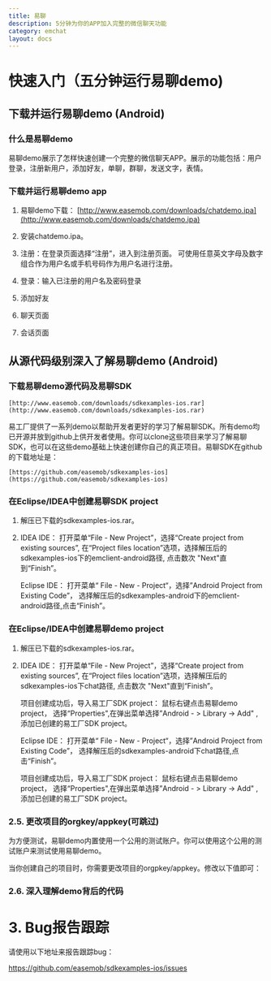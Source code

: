 ```yaml
---
title: 易聊
description: 5分钟为你的APP加入完整的微信聊天功能
category: emchat
layout: docs
---
```


# 快速入门（五分钟运行易聊demo) 


## 下载并运行易聊demo (Android) 

###  什么是易聊demo

易聊demo展示了怎样快速创建一个完整的微信聊天APP。展示的功能包括：用户登录，注册新用户，添加好友，单聊，群聊，发送文字，表情。

### 下载并运行易聊demo app

    

1. 易聊demo下载：
    [http://www.easemob.com/downloads/chatdemo.ipa](http://www.easemob.com/downloads/chatdemo.ipa)
    

1. 安装chatdemo.ipa。
   


1.  注册：在登录页面选择“注册”，进入到注册页面。 可使用任意英文字母及数字组合作为用户名或手机号码作为用户名进行注册。

    

1. 登录：输入已注册的用户名及密码登录

    

1. 添加好友

    

1. 聊天页面

    

1. 会话页面


## 从源代码级别深入了解易聊demo (Android)

 
### 下载易聊demo源代码及易聊SDK 

    [http://www.easemob.com/downloads/sdkexamples-ios.rar](http://www.easemob.com/downloads/sdkexamples-ios.rar)

 

易工厂提供了一系列demo以帮助开发者更好的学习了解易聊SDK。所有demo均已开源并放到github上供开发者使用。你可以clone这些项目来学习了解易聊SDK，也可以在这些demo基础上快速创建你自己的真正项目。易聊SDK在github的下载地址是：

    [https://github.com/easemob/sdkexamples-ios](https://github.com/easemob/sdkexamples-ios)

### 在Eclipse/IDEA中创建易聊SDK project 



1. 解压已下载的sdkexamples-ios.rar。



1. IDEA IDE： 打开菜单“File - New Project”，选择“Create project from existing sources”, 在“Project files location”选项，选择解压后的sdkexamples-ios下的emclient-android路径, 点击数次 "Next"直到“Finish”。


 	Eclipse IDE： 打开菜单“ File - New - Project“，选择”Android Project from Existing Code”， 选择解压后的sdkexamples-android下的emclient-android路径,点击“Finish”。

### 在Eclipse/IDEA中创建易聊demo project 



1. 解压已下载的sdkexamples-ios.rar。



1. IDEA IDE： 打开菜单“File - New Project”，选择“Create project from existing sources”, 在“Project files location”选项，选择解压后的sdkexamples-ios下chat路径, 点击数次 "Next"直到“Finish”。

	项目创建成功后，导入易工厂SDK project： 鼠标右键点击易聊demo project， 选择“Properties",在弹出菜单选择”Android - > Library -> Add" ,添加已创建的易工厂SDK project。

	Eclipse IDE： 打开菜单“ File - New - Project“，选择”Android Project from Existing Code”， 选择解压后的sdkexamples-android下chat路径,点击“Finish”。

	项目创建成功后，导入易工厂SDK project： 鼠标右键点击易聊demo project， 选择“Properties",在弹出菜单选择”Android - > Library -> Add" ,添加已创建的易工厂SDK project。


### 2.5. 更改项目的orgkey/appkey(可跳过) ###

为方便测试，易聊demo内置使用一个公用的测试账户。你可以使用这个公用的测试账户来测试使用易聊demo。

当你创建自己的项目时，你需要更改项目的orgpkey/appkey。修改以下值即可：



### 2.6. 深入理解demo背后的代码 ###



 
# 3. Bug报告跟踪 #

请使用以下地址来报告跟踪bug：

https://github.com/easemob/sdkexamples-ios/issues


